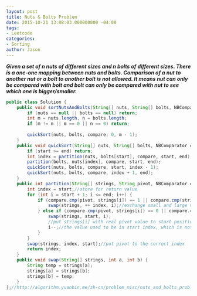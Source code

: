 ```yaml
---
layout: post
title: Nuts & Bolts Problem
date: 2015-10-21 13:08:03.000000000 -04:00
tags:
- Leetcode
categories:
- Sorting
author: Jason
---
```

<p><strong><em>Given a set of n nuts of different sizes and n bolts of different sizes. There is a one-one mapping between nuts and bolts. Comparison of a nut to another nut or a bolt to another bolt is not allowed. It means nut can only be compared with bolt and bolt can only be compared with nut to see which one is bigger/smaller.</em></strong></p>


``` java
public class Solution {
    public void sortNutsAndBolts(String[] nuts, String[] bolts, NBComparator compare) {
        if (nuts == null || bolts == null) return;
        int m = nuts.length, n = bolts.length;
        if (m != n || m == 0 || n == 0) return;
        
        quickSort(nuts, bolts, compare, 0, m - 1);
    }    
    public void quickSort(String[] nuts, String[] bolts, NBComparator compare, int start, int end) {
        if (start >= end) return;
        int index = partition(nuts, bolts[start], compare, start, end);
        partition(bolts, nuts[index], compare, start, end);
        quickSort(nuts, bolts, compare, start, index - 1);
        quickSort(nuts, bolts, compare, index + 1, end);
    }
    public int partition(String[] strings, String pivot, NBComparator compare, int start, int end) {
        int index = start;//store for return value
        for (int i = start + 1; i <= end; i++) {
            if (compare.cmp(pivot, strings[i]) == 1 || compare.cmp(strings[i], pivot) == -1) {
                swap(strings, ++ index, i);//exchange small and large values
            } else if (compare.cmp(pivot, strings[i]) == 0 || compare.cmp(strings[i], pivot) == 0) {
                swap(strings, start, i); 
                //put strings[i] with real pivot value to start position 
                i--;//the value used to be in start index, which is not checked yet
            }
        }
        swap(strings, index, start);//put pivot to the correct index 
        return index;
    }
    public void swap(String[] strings, int a, int b) {
        String temp = strings[a];
        strings[a] = strings[b];
        strings[b] = temp;
    }
};//http://algorithm.yuanbin.me/zh-cn/problem_misc/nuts_and_bolts_problem.html
```
